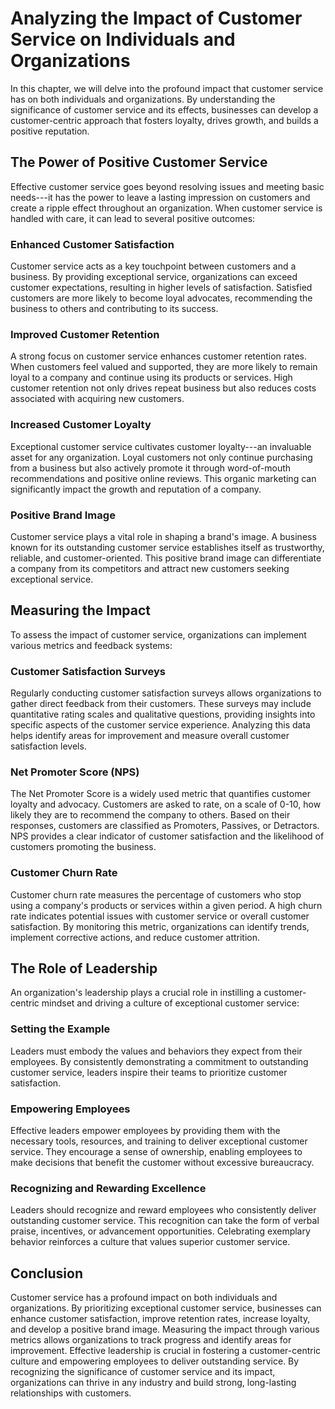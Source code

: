 Analyzing the Impact of Customer Service on Individuals and Organizations
====================================================================================

In this chapter, we will delve into the profound impact that customer service has on both individuals and organizations. By understanding the significance of customer service and its effects, businesses can develop a customer-centric approach that fosters loyalty, drives growth, and builds a positive reputation.

The Power of Positive Customer Service
--------------------------------------

Effective customer service goes beyond resolving issues and meeting basic needs---it has the power to leave a lasting impression on customers and create a ripple effect throughout an organization. When customer service is handled with care, it can lead to several positive outcomes:

### Enhanced Customer Satisfaction

Customer service acts as a key touchpoint between customers and a business. By providing exceptional service, organizations can exceed customer expectations, resulting in higher levels of satisfaction. Satisfied customers are more likely to become loyal advocates, recommending the business to others and contributing to its success.

### Improved Customer Retention

A strong focus on customer service enhances customer retention rates. When customers feel valued and supported, they are more likely to remain loyal to a company and continue using its products or services. High customer retention not only drives repeat business but also reduces costs associated with acquiring new customers.

### Increased Customer Loyalty

Exceptional customer service cultivates customer loyalty---an invaluable asset for any organization. Loyal customers not only continue purchasing from a business but also actively promote it through word-of-mouth recommendations and positive online reviews. This organic marketing can significantly impact the growth and reputation of a company.

### Positive Brand Image

Customer service plays a vital role in shaping a brand's image. A business known for its outstanding customer service establishes itself as trustworthy, reliable, and customer-oriented. This positive brand image can differentiate a company from its competitors and attract new customers seeking exceptional service.

Measuring the Impact
--------------------

To assess the impact of customer service, organizations can implement various metrics and feedback systems:

### Customer Satisfaction Surveys

Regularly conducting customer satisfaction surveys allows organizations to gather direct feedback from their customers. These surveys may include quantitative rating scales and qualitative questions, providing insights into specific aspects of the customer service experience. Analyzing this data helps identify areas for improvement and measure overall customer satisfaction levels.

### Net Promoter Score (NPS)

The Net Promoter Score is a widely used metric that quantifies customer loyalty and advocacy. Customers are asked to rate, on a scale of 0-10, how likely they are to recommend the company to others. Based on their responses, customers are classified as Promoters, Passives, or Detractors. NPS provides a clear indicator of customer satisfaction and the likelihood of customers promoting the business.

### Customer Churn Rate

Customer churn rate measures the percentage of customers who stop using a company's products or services within a given period. A high churn rate indicates potential issues with customer service or overall customer satisfaction. By monitoring this metric, organizations can identify trends, implement corrective actions, and reduce customer attrition.

The Role of Leadership
----------------------

An organization's leadership plays a crucial role in instilling a customer-centric mindset and driving a culture of exceptional customer service:

### Setting the Example

Leaders must embody the values and behaviors they expect from their employees. By consistently demonstrating a commitment to outstanding customer service, leaders inspire their teams to prioritize customer satisfaction.

### Empowering Employees

Effective leaders empower employees by providing them with the necessary tools, resources, and training to deliver exceptional customer service. They encourage a sense of ownership, enabling employees to make decisions that benefit the customer without excessive bureaucracy.

### Recognizing and Rewarding Excellence

Leaders should recognize and reward employees who consistently deliver outstanding customer service. This recognition can take the form of verbal praise, incentives, or advancement opportunities. Celebrating exemplary behavior reinforces a culture that values superior customer service.

Conclusion
----------

Customer service has a profound impact on both individuals and organizations. By prioritizing exceptional customer service, businesses can enhance customer satisfaction, improve retention rates, increase loyalty, and develop a positive brand image. Measuring the impact through various metrics allows organizations to track progress and identify areas for improvement. Effective leadership is crucial in fostering a customer-centric culture and empowering employees to deliver outstanding service. By recognizing the significance of customer service and its impact, organizations can thrive in any industry and build strong, long-lasting relationships with customers.
